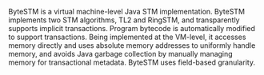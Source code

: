 ByteSTM is a virtual machine-level Java STM implementation. ByteSTM implements two STM algorithms,
TL2 and RingSTM, and transparently supports implicit
transactions. Program bytecode is automatically modified
to support transactions. Being implemented at the VM-level, it accesses memory directly and uses absolute memory addresses to uniformly handle memory, and avoids Java
garbage collection by manually managing memory for transactional metadata. ByteSTM uses field-based granularity.